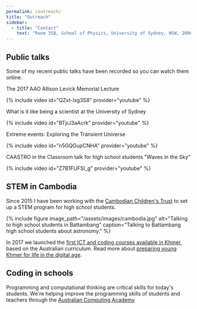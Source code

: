 ```yaml
---
permalink: /outreach/
title: "Outreach"
sidebar:
  - title: "Contact"
    text: "Room 358, School of Physics, University of Sydney, NSW, 2006"
---
```



## Public talks
Some of my recent public talks have been recorded so you can watch them online.

The 2017 AAO Allison Levick Memorial Lecture

{% include video id="QZxt-lxg3S8" provider="youtube" %}

What is it like being a scientist at the University of Sydney

{% include video id="BTjrJ3aAcrk" provider="youtube" %}

Extreme events: Exploring the Transient Universe

{% include video id="n5GQGupCNHA" provider="youtube" %}

CAASTRO in the Classroom talk for high school students "Waves in the Sky"

{% include video id="Z7B1FUFSI_g" provider="youtube" %}


## STEM in Cambodia
Since 2015 I have been working with the [Cambodian Children's Trust](https://cambodianchildrenstrust.org/) 
to set up a STEM program for high school students. 

{% include figure image_path="/assets/images/cambodia.jpg" alt="Talking to high school students in Battambang" caption="Talking to Battambang high school students about astronomy." %}

In 2017 we launched 
the [first ICT and coding courses available in Khmer](https://groklearning.com/ictangkor/), 
based on the Australian curriculum. Read more about [preparing young Khmer for life in the digital age](https://blog.groklearning.com/preparing-young-khmer-for-life-in-the-digital-age-6b336d94df4a).


## Coding in schools
Programming and computational thinking are critical skills for today's students. 
We're helping improve the programming skills of students and teachers through the [Australian Computing Academy](https://aca.edu.au/)

